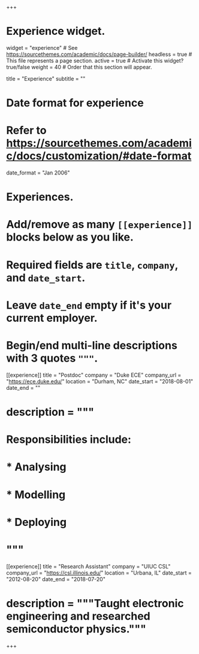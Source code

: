 +++
# Experience widget.
widget = "experience"  # See https://sourcethemes.com/academic/docs/page-builder/
headless = true  # This file represents a page section.
active = true  # Activate this widget? true/false
weight = 40  # Order that this section will appear.

title = "Experience"
subtitle = ""

# Date format for experience
#   Refer to https://sourcethemes.com/academic/docs/customization/#date-format
date_format = "Jan 2006"

# Experiences.
#   Add/remove as many `[[experience]]` blocks below as you like.
#   Required fields are `title`, `company`, and `date_start`.
#   Leave `date_end` empty if it's your current employer.
#   Begin/end multi-line descriptions with 3 quotes `"""`.
[[experience]]
  title = "Postdoc"
  company = "Duke ECE"
  company_url = "https://ece.duke.edu/"
  location = "Durham, NC"
  date_start = "2018-08-01"
  date_end = ""
#  description = """
#  Responsibilities include:
#
#  * Analysing
#  * Modelling
#  * Deploying
#  """

[[experience]]
  title = "Research Assistant"
  company = "UIUC CSL"
  company_url = "https://csl.illinois.edu/"
  location = "Urbana, IL"
  date_start = "2012-08-20"
  date_end = "2018-07-20"
#  description = """Taught electronic engineering and researched semiconductor physics."""

+++
